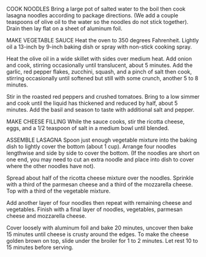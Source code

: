 COOK NOODLES
Bring a large pot of salted water to the boil then cook lasagna noodles according to package directions. (We add a couple teaspoons of olive oil to the water so the noodles do not stick together). Drain then lay flat on a sheet of aluminum foil.

MAKE VEGETABLE SAUCE
Heat the oven to 350 degrees Fahrenheit. Lightly oil a 13-inch by 9-inch baking dish or spray with non-stick cooking spray.

Heat the olive oil in a wide skillet with sides over medium heat. Add onion and cook, stirring occasionally until translucent, about 5 minutes. Add the garlic, red pepper flakes, zucchini, squash, and a pinch of salt then cook, stirring occasionally until softened but still with some crunch, another 5 to 8 minutes.

Stir in the roasted red peppers and crushed tomatoes. Bring to a low simmer and cook until the liquid has thickened and reduced by half, about 5 minutes. Add the basil and season to taste with additional salt and pepper.

MAKE CHEESE FILLING
While the sauce cooks, stir the ricotta cheese, eggs, and a 1/2 teaspoon of salt in a medium bowl until blended.

ASSEMBLE LASAGNA
Spoon just enough vegetable mixture into the baking dish to lightly cover the bottom (about 1 cup). Arrange four noodles lengthwise and side by side to cover the bottom. (If the noodles are short on one end, you may need to cut an extra noodle and place into dish to cover where the other noodles have not).

Spread about half of the ricotta cheese mixture over the noodles. Sprinkle with a third of the parmesan cheese and a third of the mozzarella cheese. Top with a third of the vegetable mixture.

Add another layer of four noodles then repeat with remaining cheese and vegetables. Finish with a final layer of noodles, vegetables, parmesan cheese and mozzarella cheese.

Cover loosely with aluminum foil and bake 20 minutes, uncover then bake 15 minutes until cheese is crusty around the edges. To make the cheese golden brown on top, slide under the broiler for 1 to 2 minutes. Let rest 10 to 15 minutes before serving.